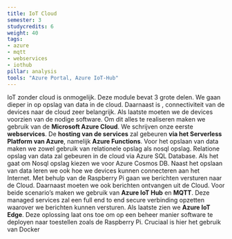 ```yaml
---
title: IoT Cloud
semester: 3
studycredits: 6
weight: 40
tags:
- azure
- mqtt
- webservices
- iothub
pillar: analysis
tools: "Azure Portal, Azure IoT-Hub"
---
```

IoT zonder cloud is onmogelijk. Deze module bevat 3 grote delen. We gaan dieper in op opslag van data in de cloud. Daarnaast is , connectiviteit  van de devices naar de cloud zeer belangrijk. Als laatste moeten we de devices voorzien van de nodige software. Om dit alles te realiseren maken we gebruik van de **Microsoft Azure Cloud**. We schrijven onze eerste **webservices**. De **hosting van de services** zal gebeuren **via het Serverless Platform van Azure**, namelijk **Azure Functions**. Voor het opslaan van data maken we zowel gebruik van relationele opslag als nosql opslag. Relatione opslag van data zal gebeuren in de cloud via Azure SQL Database. Als het gaat om Nosql opslag kiezen we voor Azure Cosmos DB. Naast het opslaan van data leren we ook hoe we devices kunnen connecteren aan het Internet. Met behulp van de Raspberry Pi gaan we berichten versturen naar de Cloud. Daarnaast moeten we ook berichten ontvangen uit de Cloud. Voor beide scenario’s maken we gebruik van **Azure IoT Hub** en **MQTT**. Deze managed services zal een full end to end secure verbinding opzetten waarover we berichten kunnen versturen. Als laatste zien we **Azure IoT Edge**. Deze oplossing laat ons toe om op een beheer  manier software te deployen naar toestellen zoals de Raspberry Pi. Cruciaal is hier het gebruik van Docker  
